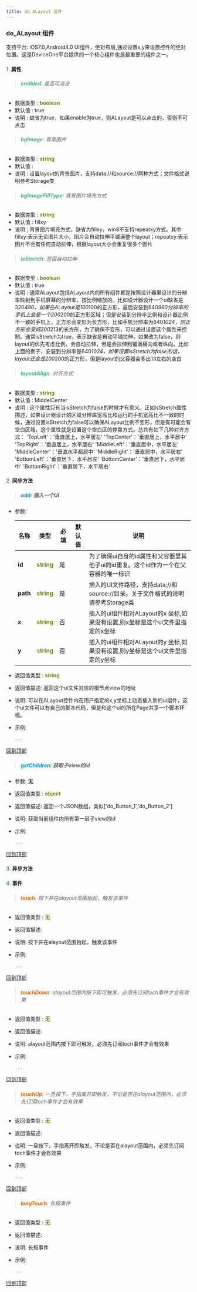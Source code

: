 ```yaml
---
title: do_ALayout 组件
---
```


### do_ALayout 组件

 支持平台: iOS7.0,Android4.0
 UI组件，绝对布局,通过设置x,y来设置控件的绝对位置。这是DeviceOne平台提供的一个核心组件也是最重要的组件之一。

#### <font color ='#40A977'>**1.**</font> 属性

>###### <font color ='#42b983'>**enabled**</font>: 是否可点击

- 数据类型 : <font color ='#808000'>**boolean**</font>
- 默认值 : true
- 说明 : 缺省为true，如果enable为true，则ALayout是可以点击的，否则不可点击

>###### <font color ='#42b983'>**bgImage**</font>: 背景图片

- 数据类型 : <font color ='#808000'>**string**</font>
- 默认值 : 
- 说明 : 设置layout的背景图片，支持data://和source://两种方式；文件格式说明参考Storage类

>###### <font color ='#42b983'>**bgImageFillType**</font>: 背景图片填充方式

- 数据类型 : <font color ='#808000'>**string**</font>
- 默认值 : fillxy
- 说明 : 背景图片填充方式，缺省为fillxy，win8不支持repeatxy方式。其中fillxy:表示无论图片大小，图片会自动拉伸平铺满整个layout；repeatxy:表示图片不会有任何自动拉伸，根据layout大小会重复很多个图片

>###### <font color ='#42b983'>**isStretch**</font>: 是否自动拉伸

- 数据类型 : <font color ='#808000'>**boolean**</font>
- 默认值 : true
- 说明 : 通常ALayout包括ALayout内的所有组件都是按照设计器里设计的分辨率映射到手机屏幕的分辨率，按比例缩放的。比如设计器设计一个ui缺省是320*480，如果在ALayout是100*100的正方形，最后安装到640*960分辨率的手机上会是一个200*200的正方形区域；但是安装到分辨率比例和设计器比例不一致的手机上，正方形会变形为长方形，比如手机分辨率为640*1024，则正方形会变成200*213的长方形，为了确保不变形，可以通过设置这个属性来控制。通常isStretch为true，表示缺省是自动平铺拉伸，如果改为false，则layout的优先考虑比例，会自动拉伸，但是会拉伸到铺满横向或者纵向。比如上面的例子，安装到分辨率是640*1024，如果设置isStretch为false的话，layout还会是200*200的正方形，但是layout的父容器会多出13左右的空白

>###### <font color ='#42b983'>**layoutAlign**</font>: 对齐方式

- 数据类型 : <font color ='#808000'>**string**</font>
- 默认值 : MiddelCenter
- 说明 : 这个属性只有当isStretch为false的时候才有意义。正如isStretch属性描述，如果设计器设计的区域分辨率宽高比和运行的手机宽高比不一致的时候，通过设置isStretch为false可以确保ALayout比例不变形，但是有可能会有空白区域，这个属性就是设置这个空白区的停靠方式。总共有如下几种对齐方式：
 'TopLeft'：'垂直居上，水平居左'
'TopCenter'：'垂直居上，水平居中'
'TopRight'：'垂直居上，水平居右'
'MiddleLeft'：'垂直居中，水平居左'
'MiddleCenter'：'垂直水平都居中'
'MiddleRight'：'垂直居中，水平居右'
'BottomLeft'：'垂直居下，水平居左'
'BottomCenter'：'垂直居下，水平居中'
'BottomRight'：'垂直居下，水平居右'

#### <font color ='#40A977'>**2.**</font> 同步方法

>##### <font color ='#0092db'>**add**</font>: 插入一个UI

- 参数:

  名称 | 类型 |必填|默认值|说明
  ---- |-------------  |--------------|--------|------
  **id** |<font color ='#808000'>**string**</font> | 是 | |为了确保ui自身的id属性和父容器里其他子ui的id重复。这个id作为一个在父容器的唯一标识
  **path** |<font color ='#808000'>**string**</font> | 是 | |插入的UI文件路径，支持data://和source://目录。关于文件格式的说明请参考Storage类
  **x** |<font color ='#808000'>**string**</font> | 否 | |插入的ui组件相对ALayout的x 坐标,如果没有设置,则x坐标是这个ui文件里指定的x坐标
  **y** |<font color ='#808000'>**string**</font> | 否 | |插入的ui组件相对ALayout的y 坐标,如果没有设置,则y坐标是这个ui文件里指定的y坐标
- 返回值类型 : <font color ='#808000'>**string**</font>
- 返回值描述: 返回这个ui文件对应的根节点view的地址
- 说明: 可以在ALayout控件内在用户指定的x,y坐标上动态插入新的ui组件，这个ui文件可以有自己的脚本代码，但是和这个ui的所在Page共享一个脚本环境。
- 示例:

  ```javascript
  ...

  ```

[回到顶部](#top)

>##### <font color ='#0092db'>**getChildren**</font>: 获取子view的id

- 参数: **无**
- 返回值类型 : <font color ='#808000'>**object**</font>
- 返回值描述: 返回一个JSON数组，类似['do_Button_1','do_Button_2']
- 说明: 获取当前组件内所有第一层子view的id
- 示例:

  ```javascript
  ...

  ```

[回到顶部](#top)

#### <font color ='#40A977'>**3.**</font> 异步方法


#### <font color ='#40A977'>**4.**</font> 事件

>###### <font color ='#e96900'>**touch**</font>: 按下并在alayout范围抬起，触发该事件

- 返回值类型 : <font color ='#808000'>**无**</font>
- 返回值描述: 
- 说明: 按下并在alayout范围抬起，触发该事件
- 示例:

  ```javascript
  ...

  ```

[回到顶部](#top)

>###### <font color ='#e96900'>**touchDown**</font>: alayout范围内按下即可触发，必须先订阅toch事件才会有效果

- 返回值类型 : <font color ='#808000'>**无**</font>
- 返回值描述: 
- 说明: alayout范围内按下即可触发，必须先订阅toch事件才会有效果
- 示例:

  ```javascript
  ...

  ```

[回到顶部](#top)

>###### <font color ='#e96900'>**touchUp**</font>: 一旦按下，手指离开即触发，不论是否在alayout范围内，必须先订阅toch事件才会有效果

- 返回值类型 : <font color ='#808000'>**无**</font>
- 返回值描述: 
- 说明: 一旦按下，手指离开即触发，不论是否在alayout范围内，必须先订阅toch事件才会有效果
- 示例:

  ```javascript
  ...

  ```

[回到顶部](#top)

>###### <font color ='#e96900'>**longTouch**</font>: 长按事件

- 返回值类型 : <font color ='#808000'>**无**</font>
- 返回值描述: 
- 说明: 长按事件
- 示例:

  ```javascript
  ...

  ```

[回到顶部](#top)


